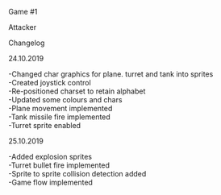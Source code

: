 Game #1

Attacker

Changelog

24.10.2019

-Changed char graphics for plane. turret and tank into sprites  
-Created joystick control  
-Re-positioned charset to retain alphabet  
-Updated some colours and chars  
-Plane movement implemented  
-Tank missile fire implemented  
-Turret sprite enabled  

25.10.2019

-Added explosion sprites  
-Turret bullet fire implemented  
-Sprite to sprite collision detection added  
-Game flow implemented  
